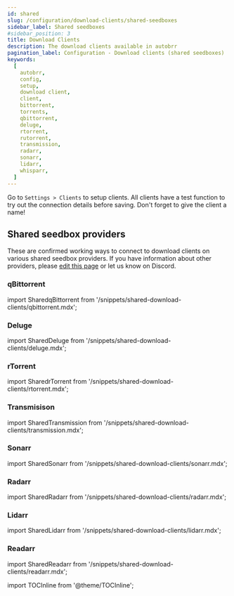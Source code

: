 ```yaml
---
id: shared
slug: /configuration/download-clients/shared-seedboxes
sidebar_label: Shared seedboxes
#sidebar_position: 3
title: Download Clients
description: The download clients available in autobrr
pagination_label: Configuration - Download clients (shared seedboxes)
keywords:
  [
    autobrr,
    config,
    setup,
    download client,
    client,
    bittorrent,
    torrents,
    qbittorrent,
    deluge,
    rtorrent,
    rutorrent,
    transmission,
    radarr,
    sonarr,
    lidarr,
    whisparr,
  ]
---
```


Go to `Settings > Clients` to setup clients.
All clients have a test function to try out the connection details before saving. Don't forget to give the client a name!

## Shared seedbox providers

These are confirmed working ways to connect to download clients on various shared seedbox providers.
If you have information about other providers, please <a href="https://github.com/autobrr/autobrr.com/tree/main/docs/configuration/download-clients/shared.md" target="_blank">edit this page</a> or let us know on Discord.

### qBittorrent

import SharedqBittorrent from '/snippets/shared-download-clients/qbittorrent.mdx';

<SharedqBittorrent />

### Deluge

import SharedDeluge from '/snippets/shared-download-clients/deluge.mdx';

<SharedDeluge />

### rTorrent

import SharedrTorrent from '/snippets/shared-download-clients/rtorrent.mdx';

<SharedrTorrent />

### Transmisison

import SharedTransmission from '/snippets/shared-download-clients/transmission.mdx';

<SharedTransmission />

### Sonarr

import SharedSonarr from '/snippets/shared-download-clients/sonarr.mdx';

<SharedSonarr />

### Radarr

import SharedRadarr from '/snippets/shared-download-clients/radarr.mdx';

<SharedRadarr />

### Lidarr

import SharedLidarr from '/snippets/shared-download-clients/lidarr.mdx';

<SharedLidarr />

### Readarr

import SharedReadarr from '/snippets/shared-download-clients/readarr.mdx';

<SharedReadarr />

import TOCInline from '@theme/TOCInline';
